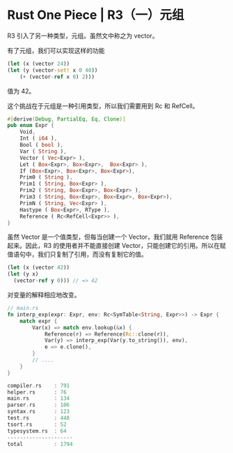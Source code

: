 # Rust One Piece | R3（一）元组

R3 引入了另一种类型，元组。虽然文中称之为 vector。

有了元组，我们可以实现这样的功能

```rs
(let (x (vector 24))
(let (y (vector-set! x 0 40))
    (+ (vector-ref x 0) 2)))
```
值为 42。

这个挑战在于元组是一种引用类型，所以我们需要用到 Rc 和 RefCell。

```rs
#[derive(Debug, PartialEq, Eq, Clone)]
pub enum Expr {
    Void,
    Int ( i64 ),
    Bool ( bool ),
    Var ( String ),
    Vector ( Vec<Expr> ),
    Let ( Box<Expr>, Box<Expr>,  Box<Expr> ),
    If (Box<Expr>, Box<Expr>, Box<Expr>),
    Prim0 ( String ),
    Prim1 ( String, Box<Expr> ),
    Prim2 ( String, Box<Expr>, Box<Expr> ),
    Prim3 ( String, Box<Expr>, Box<Expr>, Box<Expr>),
    PrimN ( String, Vec<Expr> ),
    Hastype ( Box<Expr>, RType ),
    Reference ( Rc<RefCell<Expr>> ),
}
```

虽然 Vector 是一个值类型，但每当创建一个 Vector，我们就用 Reference 包装起来。因此，R3 的使用者并不能直接创建 Vector，只能创建它的引用。所以在赋值语句中，我们只复制了引用，而没有复制它的值。

```rs
(let (x (vector 42))
(let (y x)
  (vector-ref y 0))) // => 42
```

对变量的解释相应地改变。

```rs
// main.rs
fn interp_exp(expr: Expr, env: Rc<SymTable<String, Expr>>) -> Expr {
    match expr {
        Var(x) => match env.lookup(&x) {
            Reference(r) => Reference(Rc::clone(r)),
            Var(y) => interp_exp(Var(y.to_string()), env),
            e => e.clone(),
        }
        // ....
    }
}
```

```rs
compiler.rs    : 791
helper.rs      : 76
main.rs        : 134
parser.rs      : 106
syntax.rs      : 123
test.rs        : 448
tsort.rs       : 52
typesystem.rs  : 64
---------------------
total          : 1794
```


